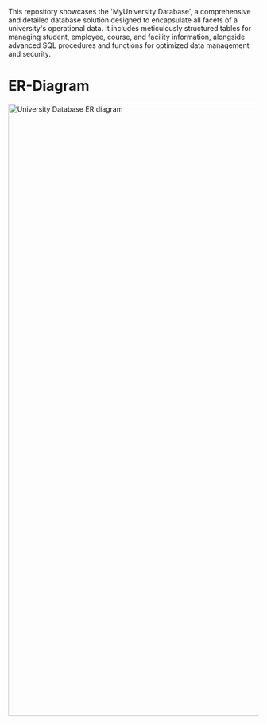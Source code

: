 This repository showcases the 'MyUniversity Database', a comprehensive and detailed database solution designed to encapsulate all facets of a university's operational data. It includes meticulously structured tables for managing student, employee, course, and facility information, alongside advanced SQL procedures and functions for optimized data management and security.

# ER-Diagram
<img width="1230" alt="University Database ER diagram" src="https://github.com/yashpatel4900/University-Database/assets/62371168/0676bd98-3aba-475b-87df-9af3eea4f89e">
